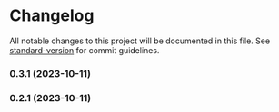 # Changelog

All notable changes to this project will be documented in this file. See [standard-version](https://github.com/conventional-changelog/standard-version) for commit guidelines.

### 0.3.1 (2023-10-11)

### 0.2.1 (2023-10-11)
